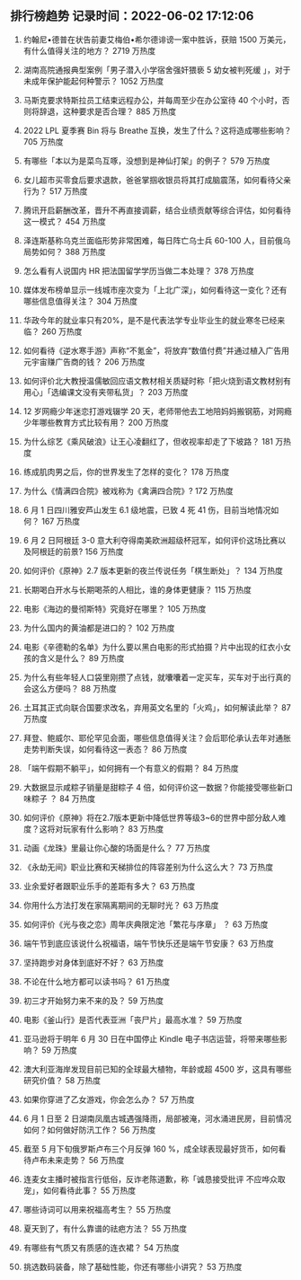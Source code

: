 
## 排行榜趋势 记录时间：2022-06-02 17:12:06
  
  1. 约翰尼•德普在状告前妻艾梅伯•希尔德诽谤一案中胜诉，获赔 1500 万美元，有什么值得关注的地方？ 2719 万热度
    
  2. 湖南高院通报典型案例「男子潜入小学宿舍强奸猥亵 5 幼女被判死缓 」，对于未成年保护能起何种警示？ 1052 万热度
    
  3. 马斯克要求特斯拉员工结束远程办公，并每周至少在办公室待 40 个小时，否则将辞退，这种要求是否合理？ 885 万热度
    
  4. 2022 LPL 夏季赛 Bin 将与 Breathe 互换，发生了什么？这将造成哪些影响？ 705 万热度
    
  5. 有哪些「本以为是菜鸟互啄，没想到是神仙打架」的例子？ 579 万热度
    
  6. 女儿超市买零食后要求退款，爸爸掌掴收银员将其打成脑震荡，如何看待父亲行为？ 517 万热度
    
  7. 腾讯开启薪酬改革，晋升不再直接调薪，结合业绩贡献等综合评估，如何看待这一模式？ 454 万热度
    
  8. 泽连斯基称乌克兰面临形势非常困难，每日阵亡乌士兵 60-100 人，目前俄乌局势如何？ 388 万热度
    
  9. 怎么看有人说国内 HR 把法国留学学历当做二本处理？ 378 万热度
    
  10. 媒体发布榜单显示一线城市座次变为「上北广深」，如何看待这一变化？还有哪些信息值得关注？ 304 万热度
    
  11. 华政今年的就业率只有20%，是不是代表法学专业毕业生的就业寒冬已经来临？ 260 万热度
    
  12. 如何看待《逆水寒手游》声称“不氪金”，将放弃“数值付费”并通过植入广告用元宇宙赚广告商的钱？ 206 万热度
    
  13. 如何评价北大教授温儒敏回应语文教材相关质疑时称「把火烧到语文教材别有用心」「选编课文没有夹带私货」？ 203 万热度
    
  14. 12 岁网瘾少年迷恋打游戏辍学 20 天，老师带他去工地陪妈妈搬钢筋，对网瘾少年哪些教育方式比较有用？ 200 万热度
    
  15. 为什么综艺《乘风破浪》让王心凌翻红了，但收视率却走了下坡路？ 181 万热度
    
  16. 练成肌肉男之后，你的世界发生了怎样的变化？ 178 万热度
    
  17. 为什么《情满四合院》被戏称为《禽满四合院》? 172 万热度
    
  18. 6 月 1 日四川雅安芦山发生 6.1 级地震，已致 4 死  41 伤，目前当地情况如何？ 167 万热度
    
  19. 6 月 2 日阿根廷 3-0 意大利夺得南美欧洲超级杯冠军，如何评价这场比赛以及阿根廷的前景? 156 万热度
    
  20. 如何评价《原神》2.7 版本更新的夜兰传说任务「棋生断处」？ 134 万热度
    
  21. 长期喝白开水与长期喝茶的人相比，谁的身体更健康？ 115 万热度
    
  22. 电影《海边的曼彻斯特》究竟好在哪里？ 105 万热度
    
  23. 为什么国内的黄油都是进口的？ 102 万热度
    
  24. 电影《辛德勒的名单》为什么要以黑白电影的形式拍摄？片中出现的红衣小女孩的含义是什么？ 89 万热度
    
  25. 为什么有些年轻人口袋里刚攒了点钱，就囔囔着一定买车，买车对于出行真的会这么方便吗？ 88 万热度
    
  26. 土耳其正式向联合国要求改名，弃用英文名里的「火鸡」，如何解读此举？ 87 万热度
    
  27. 拜登、鲍威尔、耶伦罕见会面，哪些信息值得关注？会后耶伦承认去年对通胀走势判断失误，如何看待这一表态？ 86 万热度
    
  28. 「端午假期不躺平」，如何拥有一个有意义的假期？ 84 万热度
    
  29. 大数据显示咸粽子销量是甜粽子 4 倍，如何评价这一数据？你能接受哪些新口味粽子 ？ 84 万热度
    
  30. 如何评价《原神》将在2.7版本更新中降低世界等级3~6的世界中部分敌人难度？这将对玩家有什么影响？ 83 万热度
    
  31. 动画《龙珠》里最让你心酸的场面是什么？ 77 万热度
    
  32. 《永劫无间》职业比赛和天梯排位的阵容差别为什么这么大？ 73 万热度
    
  33. 业余爱好者跟职业乐手的差距有多大？ 63 万热度
    
  34. 你用什么方法打发在家隔离期间的无聊时光？ 63 万热度
    
  35. 如何评价《光与夜之恋》周年庆典限定池「繁花与序章」 ？ 63 万热度
    
  36. 端午节到底应该说什么祝福语，端午节快乐还是端午节安康？ 63 万热度
    
  37. 坚持跑步对身体到底好不好？ 63 万热度
    
  38. 不论在什么地方都可以读书吗？ 61 万热度
    
  39. 初三才开始努力来不来的及？ 59 万热度
    
  40. 电影《釜山行》是否代表亚洲「丧尸片」最高水准？ 59 万热度
    
  41. 亚马逊将于明年 6 月 30 日在中国停止 Kindle 电子书店运营，将带来哪些影响？ 59 万热度
    
  42. 澳大利亚海岸发现目前已知的全球最大植物，年龄或超 4500 岁，这具有哪些研究价值？ 58 万热度
    
  43. 如果你穿进了乙女游戏，你会怎么办？ 57 万热度
    
  44. 6 月 1 日至 2 日湖南凤凰古城遇强降雨，局部被淹，河水涌进民房，目前情况如何？如何做好防汛工作？ 56 万热度
    
  45. 截至 5 月下旬俄罗斯卢布三个月反弹 160 %，成全球表现最好货币，如何看待卢布未来走势？ 56 万热度
    
  46. 连麦女主播时被指言行低俗，反诈老陈道歉，称「诚恳接受批评 不应哗众取宠」，如何看待此事？ 55 万热度
    
  47. 哪些诗词可以用来祝福高考生？ 55 万热度
    
  48. 夏天到了，有什么靠谱的祛疤方法？ 55 万热度
    
  49. 有哪些有气质又有质感的连衣裙？ 54 万热度
    
  50. 挑选数码装备，除了基础性能，你还有哪些小讲究？ 53 万热度
    